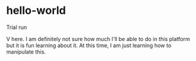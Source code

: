 # hello-world
Trial run

V here. I am definitely not sure how much I'll be able to do in this platform but it is fun learning about it.
At this time, I am just learning how to manipulate this.
